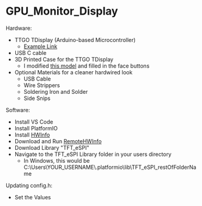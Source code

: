 # GPU_Monitor_Display

Hardware:
* TTGO TDisplay (Arduino-based Microcontroller)
  * [Example Link](https://www.aliexpress.com/item/4000059428373.html?spm=a2g0s.9042311.0.0.493c4c4dIXBpsw)
* USB C cable
* 3D Printed Case for the TTGO TDisplay
  * I modified [this model](https://www.thingiverse.com/thing:4501444) and filled in the face buttons
* Optional Materials for a cleaner hardwired look
  * USB Cable
  * Wire Strippers
  * Soldering Iron and Solder
  * Side Snips

Software:
* Install VS Code
* Install PlatformIO
* Install [HWInfo](https://www.hwinfo.com/download/)
* Download and Run [RemoteHWInfo](https://github.com/Demion/remotehwinfo) 
* Download Library "TFT_eSPI"
* Navigate to the TFT_eSPI Library folder in your users directory
  * In Windows, this would be C:\Users\YOUR_USERNAME\\.platformio\lib\TFT_eSPI_restOfFolderName

Updating config.h:
* Set the Values 
